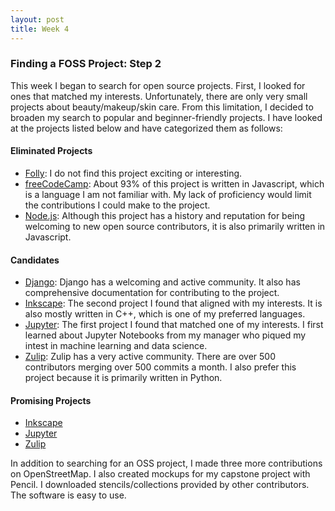 ```yaml
---
layout: post
title: Week 4
---
```



### Finding a FOSS Project: Step 2

This week I began to search for open source projects. First, I looked for ones that matched my interests. Unfortunately, there are only very small projects about beauty/makeup/skin care. From this limitation, I decided to broaden my search to popular and beginner-friendly projects. I have looked at the projects listed below and have categorized them as follows:

#### Eliminated Projects
* [Folly](https://github.com/facebook/folly): I do not find this project exciting or interesting.
* [freeCodeCamp](https://github.com/freeCodeCamp/freeCodeCamp): About 93% of this project is written in Javascript, which is a language I am not familiar with. My lack of proficiency would limit the contributions I could make to the project.
* [Node.js](https://github.com/nodejs/node): Although this project has a history and reputation for being welcoming to new open source contributors, it is also primarily written in Javascript. 

#### Candidates
* [Django](https://github.com/django/django): Django has a welcoming and active community. It also has comprehensive documentation for contributing to the project.
* [Inkscape](https://gitlab.com/inkscape/inkscape): The second project I found that aligned with my interests. It is also mostly written in C++, which is one of my preferred languages.
* [Jupyter](https://github.com/jupyter): The first project I found that matched one of my interests. I first learned about Jupyter Notebooks from my manager who piqued my intest in machine learning and data science. 
* [Zulip](https://github.com/zulip/zulip): Zulip has a very active community. There are over 500 contributors merging over 500 commits a month. I also prefer this project because it is primarily written in Python.

#### Promising Projects
* [Inkscape](https://gitlab.com/inkscape/inkscape)
* [Jupyter](https://github.com/jupyter)
* [Zulip](https://github.com/zulip/zulip)


In addition to searching for an OSS project, I made three more contributions on OpenStreetMap. I also created mockups for my capstone project with Pencil. I downloaded stencils/collections provided by other contributors. The software is easy to use.
